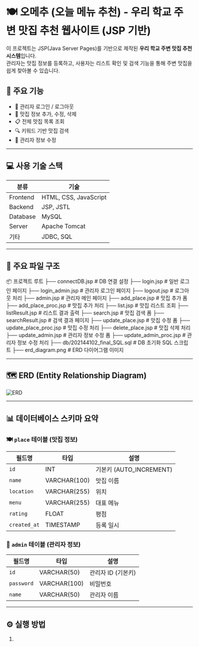 # 🍽️ 오메추 (오늘 메뉴 추천) - 우리 학교 주변 맛집 추천 웹사이트 (JSP 기반)

이 프로젝트는 JSP(Java Server Pages)를 기반으로 제작된 **우리 학교 주변 맛집 추천 시스템**입니다.  
관리자는 맛집 정보를 등록하고, 사용자는 리스트 확인 및 검색 기능을 통해 주변 맛집을 쉽게 찾아볼 수 있습니다.

<dr>
  
## 📌 주요 기능

- 🔐 관리자 로그인 / 로그아웃
- 🧾 맛집 정보 추가, 수정, 삭제
- 📋 전체 맛집 목록 조회
- 🔍 키워드 기반 맛집 검색
- 👤 관리자 정보 수정

---

## 💻 사용 기술 스택

| 분류 | 기술 |
|------|------|
| Frontend | HTML, CSS, JavaScript |
| Backend | JSP, JSTL |
| Database | MySQL |
| Server | Apache Tomcat |
| 기타 | JDBC, SQL |

---

## 📁 주요 파일 구조
📦 프로젝트 루트 
├── connectDB.jsp # DB 연결 설정 
├── login.jsp # 일반 로그인 페이지 
├── login_admin.jsp # 관리자 로그인 페이지 
├── logout.jsp # 로그아웃 처리 
├── admin.jsp # 관리자 메인 페이지 
├── add_place.jsp # 맛집 추가 폼 
├── add_place_proc.jsp # 맛집 추가 처리 
├── list.jsp # 맛집 리스트 조회 
├── listResult.jsp # 리스트 결과 출력 
├── search.jsp # 맛집 검색 폼 
├── searchResult.jsp # 검색 결과 페이지 
├── update_place.jsp # 맛집 수정 폼 
├── update_place_proc.jsp # 맛집 수정 처리 
├── delete_place.jsp # 맛집 삭제 처리 
├── update_admin.jsp # 관리자 정보 수정 폼 
├── update_admin_proc.jsp # 관리자 정보 수정 처리 
├── db/202144102_final_SQL.sql # DB 초기화 SQL 스크립트 
├── erd_diagram.png # ERD 다이어그램 이미지

---

## 🗺️ ERD (Entity Relationship Diagram)

![ERD](./erd_diagram.png)

---

## 📊 데이터베이스 스키마 요약

### 🍽️ `place` 테이블 (맛집 정보)

| 필드명 | 타입 | 설명 |
|--------|------|------|
| `id` | INT | 기본키 (AUTO_INCREMENT) |
| `name` | VARCHAR(100) | 맛집 이름 |
| `location` | VARCHAR(255) | 위치 |
| `menu` | VARCHAR(255) | 대표 메뉴 |
| `rating` | FLOAT | 평점 |
| `created_at` | TIMESTAMP | 등록 일시 |

### 👤 `admin` 테이블 (관리자 정보)

| 필드명 | 타입 | 설명 |
|--------|------|------|
| `id` | VARCHAR(50) | 관리자 ID (기본키) |
| `password` | VARCHAR(100) | 비밀번호 |
| `name` | VARCHAR(50) | 관리자 이름 |

---

## ⚙️ 실행 방법

1.
